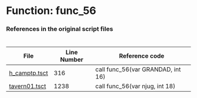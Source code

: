 # Function: func_56
### References in the original script files

#

| File | Line Number | Reference code |
| --- | --- | --- |
| [h_camptp.tsct](../../../out/h_camptp.tsct#L316) | 316 | call func_56(var GRANDAD, int 16) |
| [tavern01.tsct](../../../out/tavern01.tsct#L1238) | 1238 | call func_56(var njug, int 18) |
